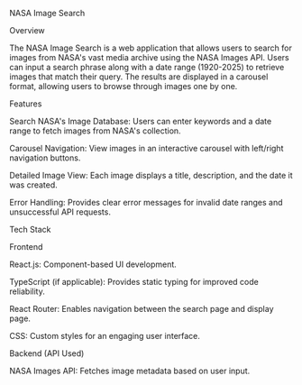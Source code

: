 NASA Image Search

Overview

The NASA Image Search is a web application that allows users to search for images from NASA's vast media archive using the NASA Images API. Users can input a search phrase along with a date range (1920-2025) to retrieve images that match their query. The results are displayed in a carousel format, allowing users to browse through images one by one.

Features

Search NASA's Image Database: Users can enter keywords and a date range to fetch images from NASA's collection.

Carousel Navigation: View images in an interactive carousel with left/right navigation buttons.

Detailed Image View: Each image displays a title, description, and the date it was created.

Error Handling: Provides clear error messages for invalid date ranges and unsuccessful API requests.

Tech Stack

Frontend

React.js: Component-based UI development.

TypeScript (if applicable): Provides static typing for improved code reliability.

React Router: Enables navigation between the search page and display page.

CSS: Custom styles for an engaging user interface.

Backend (API Used)

NASA Images API: Fetches image metadata based on user input.
